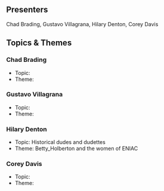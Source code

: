 ## Presenters

Chad Brading, Gustavo Villagrana, Hilary Denton, Corey Davis

## Topics & Themes

### Chad Brading

* Topic:
* Theme:

### Gustavo Villagrana

* Topic:
* Theme:

### Hilary Denton

* Topic: Historical dudes and dudettes
* Theme: Betty_Holberton and the women of ENIAC

### Corey Davis

* Topic:
* Theme:
